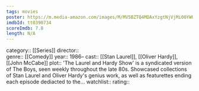 ```yaml
---
tags: movies
poster: https://m.media-amazon.com/images/M/MV5BZTQ4MDAxYzgtNjVjMi00YWU3LWE5YjAtYmExMDNkMWZkOWI1XkEyXkFqcGdeQXVyODIzMzQ0ODQ@._V1_SX300.jpg
imdbId: tt0390734
scoreImdb: 7.8
length: N/A
---
```


category:: [[Series]]
director::  
genre:: [[Comedy]]
year:: 1986–
cast:: [[Stan Laurel]], [[Oliver Hardy]], [[John McCabe]]
plot:: 'The Laurel and Hardy Show' is a syndicated version of The Boys, seen weekly throughout the late 80s. Showcased collections of Stan Laurel and Oliver Hardy's genius work, as well as featurettes ending each episode dediacted to the...
watchlist::
rating::
